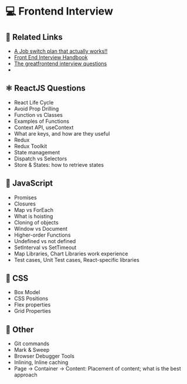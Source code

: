 # 💻 Frontend Interview

## 🔗 Related Links
- [A Job switch plan that actually works!!](https://medium.com/@amanshri.nitrr/a-job-switch-plan-that-actually-works-e09701c26d88)
- [Front End Interview Handbook](https://www.frontendinterviewhandbook.com/)
- [The greatfrontend interview questions](https://www.greatfrontend.com/)
- []()

## ⚛️ ReactJS Questions
- React Life Cycle
- Avoid Prop Drilling
- Function vs Classes
- Examples of Functions
- Context API, useContext
- What are keys, and how are they useful
- Redux
- Redux Toolkit
- State management
- Dispatch vs Selectors
- Store & States: how to retrieve states

## 🚀 JavaScript
- Promises
- Closures
- Map vs ForEach
- What is hoisting
- Cloning of objects
- Window vs Document
- Higher-order Functions
- Undefined vs not defined
- SetInterval vs SetTimeout
- Map Libraries, Chart Libraries work experience
- Test cases, Unit Test cases, React-specific libraries

## 🌻 CSS
- Box Model
- CSS Positions
- Flex properties
- Grid Properties

## 🔨 Other
- Git commands
- Mark & Sweep
- Browser Debugger Tools
- Inlining, Inline caching
- Page -> Container -> Content: Placement of content; what is the best approach

